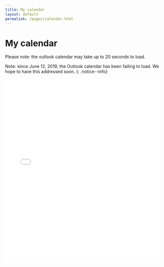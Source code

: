 ```yaml
---
title: My calendar
layout: default 
permalink: /pages/calendar.html
---
```

# My calendar

Please note: the outlook calendar may take up to 20 seconds to load.

Note: since June 12, 2019, the Outlook calendar has been failing to load. We hope to have this addressed soon.
{: .notice--info}

<div class="iframe-wrapper"><iframe frameborder="no" border="0" marginwidth="0" marginheight="0" width="100%" height="600" src="//outlook.office365.com/owa/calendar/kyle.skrinak@duke.edu/Calendar/calendar.html" onload="this.height=this.contentWindow.document.body.scrollHeight;"></iframe></div>

